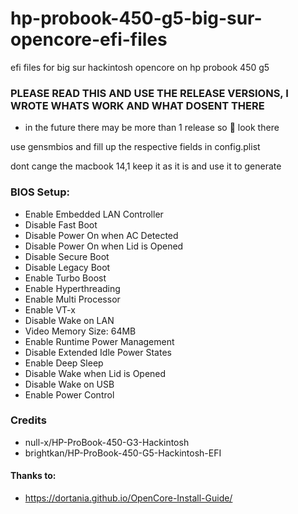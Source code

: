 # hp-probook-450-g5-big-sur-opencore-efi-files
efi files for big sur hackintosh opencore on hp probook 450 g5


### PLEASE READ THIS AND USE THE RELEASE VERSIONS, I WROTE WHATS WORK AND WHAT DOSENT THERE
- in the future there may be more than 1 release so 👀 look there

use gensmbios and fill up the respective fields in config.plist


dont cange the macbook 14,1 keep it as it is and use it to generate



### BIOS Setup:
- Enable Embedded LAN Controller
- Disable Fast Boot
- Disable Power On when AC Detected
- Disable Power On when Lid is Opened
- Disable Secure Boot
- Disable Legacy Boot
- Enable Turbo Boost
- Enable Hyperthreading
- Enable Multi Processor
- Enable VT-x
- Disable Wake on LAN
- Video Memory Size: 64MB
- Enable Runtime Power Management
- Disable Extended Idle Power States
- Enable Deep Sleep
- Disable Wake when Lid is Opened
- Disable Wake on USB
- Enable Power Control


### Credits
- null-x/HP-ProBook-450-G3-Hackintosh
- brightkan/HP-ProBook-450-G5-Hackintosh-EFI

#### Thanks to:
- https://dortania.github.io/OpenCore-Install-Guide/
